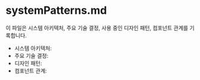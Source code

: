 # systemPatterns.md

이 파일은 시스템 아키텍처, 주요 기술 결정, 사용 중인 디자인 패턴, 컴포넌트 관계를 기록합니다.

- 시스템 아키텍처:
- 주요 기술 결정:
- 디자인 패턴:
- 컴포넌트 관계: 